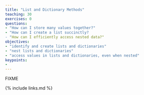 ```yaml
---
title: "List and Dictionary Methods"
teaching: 30
exercises: 0
questions:
- "How can I store many values together?"
- "How can I create a list succinctly?
- "How can I efficiently access nested data?"
objectives:
- "identify and create lists and dictionaries"
- "nest lists and dictionaries"
- "access values in lists and dictionaries, even when nested"
keypoints:
- 
---
```

FIXME

{% include links.md %}



